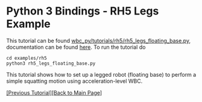# Python 3 Bindings - RH5 Legs Example

This tutorial can be found [wbc_py/tutorials/rh5/rh5_legs_floating_base.py](https://github.com/ARC-OPT/wbc_py/blob/master/examples/rh5/rh5_legs_floating_base.py), documentation can be found [here](TODO). To run the tutorial do
```
cd examples/rh5
python3 rh5_legs_floating_base.py
```


This tutorial shows how to set up a legged robot (floating base) to perform a simple squatting motion using acceleration-level WBC.

[[Previous Tutorial]](https://arc-opt.github.io/Documentation/tutorials/vel_introductory_example.html)[[Back to Main Page]](https://arc-opt.github.io/Documentation)

